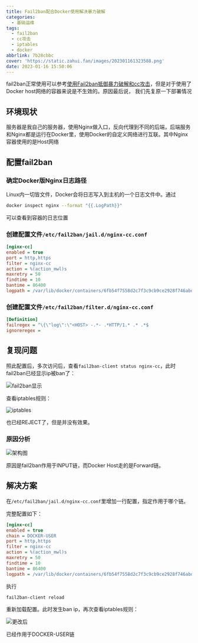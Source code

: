 ```yaml
---
title: Fail2ban配合Docker使用解决暴力破解
categories:
  - 基础运维
tags:
  - fail2ban
  - cc攻击
  - iptables
  - docker
abbrlink: 7b28cbbc
cover: 'https://static.zahui.fan/images/202301161323588.png'
date: 2023-01-16 15:50:06
---
```


fail2ban正常使用可以参考[使用Fail2ban抵御暴力破解和cc攻击](/posts/c0880a78)，但是对于使用了Docker host网络的容器来说是不生效的。原因最后说， 我们先复原一下部署情况

## 环境现状

服务器是我自己的服务器，使用Nginx做入口，反向代理到不同的后端，后端服务和Nginx都是运行在Docker里，使用Docker的自定义网络进行互联。其中Nginx容器使用的是Host网络

## 配置fail2ban

### 确定Docker版Nginx日志路径

Linux内一切皆文件，Docker会将日志写入到主机的一个日志文件中。通过

```bash
docker inspect nginx --format "{{.LogPath}}"
```

可以查看到容器的日志位置

### 创建配置文件`/etc/fail2ban/jail.d/nginx-cc.conf`

```ini
[nginx-cc]
enabled = true
port = http,https
filter = nginx-cc
action = %(action_mwl)s
maxretry = 50
findtime = 10
bantime = 86400
logpath = /var/lib/docker/containers/6fb54f7558d2c7f3c9cb9ce2928f746abd2ce5cd1a3f56fe4889ea3f336b08ff/6fb54f7558d2c7f3c9cb9ce2928f746abd2ce5cd1a3f56fe4889ea3f336b08ff-json.log
```

### 创建配置文件`/etc/fail2ban/filter.d/nginx-cc.conf`

```ini
[Definition]
failregex = ^\{\"log\":\"<HOST> -.*- .*HTTP/1.* .* .*$
ignoreregex =
```

## 复现问题

照此配置后，多次访问后，查看`fail2ban-client status nginx-cc`，此时fail2ban已经显示ip被ban了：

![fail2ban显示](https://static.zahui.fan/images/202301161607539.png)

查看iptables规则：

![iptables](https://static.zahui.fan/images/202301161608061.png)

也已经REJECT了，但是并没有效果。

### 原因分析

![架构图](https://static.zahui.fan/images/202301161608560.png)

原因是fail2ban作用于INPUT链，而Docker Host走的是Forward链。

## 解决方案

在`/etc/fail2ban/jail.d/nginx-cc.conf`里增加一行配置，指定作用于哪个链。

完整配置如下：

```ini
[nginx-cc]
enabled = true
chain = DOCKER-USER
port = http,https
filter = nginx-cc
action = %(action_mwl)s
maxretry = 50
findtime = 10
bantime = 86400
logpath = /var/lib/docker/containers/6fb54f7558d2c7f3c9cb9ce2928f746abd2ce5cd1a3f56fe4889ea3f336b08ff/6fb54f7558d2c7f3c9cb9ce2928f746abd2ce5cd1a3f56fe4889ea3f336b08ff-json.log
```

执行

```bash
fail2ban-client reload
```

重新加载配置。此时发生ban ip，再次查看iptables规则：

![更改后](https://static.zahui.fan/images/202301161632308.png)

已经作用于DOCKER-USER链
